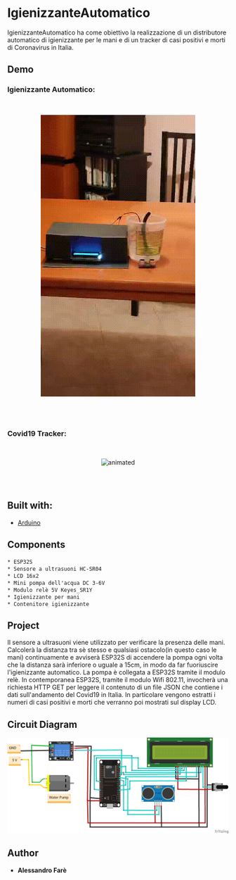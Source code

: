 # IgienizzanteAutomatico

IgienizzanteAutomatico ha come obiettivo la realizzazione di un distributore automatico di igienizzante per le mani e di un tracker di casi positivi e morti di Coronavirus in Italia.

## Demo 

### Igienizzante Automatico:

<br/>
<p align="center">
  <img src="IgienizzanteAutomaticoDemo.gif" alt="animated" />
</p>
<br/>
<br/>

### Covid19 Tracker:

<br/>
<p align="center">
  <img src="Covid19TrackerDemo.gif" alt="animated" />
</p>
<br/>
<br/>

## Built with:

* [Arduino](https://www.arduino.cc/)
  
## Components

```
* ESP32S
* Sensore a ultrasuoni HC-SR04
* LCD 16x2
* Mini pompa dell'acqua DC 3-6V
* Modulo relè 5V Keyes_SR1Y
* Igienizzante per mani
* Contenitore igienizzante
```

## Project

Il sensore a ultrasuoni viene utilizzato per verificare la presenza delle mani. 
Calcolerà la distanza tra sè stesso e qualsiasi ostacolo(in questo caso le mani) continuamente e avviserà ESP32S di accendere la pompa ogni volta che la distanza sarà inferiore o uguale a 15cm, in modo da far fuoriuscire l'igienizzante automatico.
La pompa è collegata a ESP32S tramite il modulo relè.
In contemporanea ESP32S, tramite il modulo Wifi 802.11, invocherà una richiesta HTTP GET per leggere il contenuto di un file JSON che contiene i dati sull'andamento del Covid19 in Italia. In particolare vengono estratti i numeri di casi positivi e morti che verranno poi mostrati sul display LCD.

## Circuit Diagram

<img width="650" src="images/IgienizzanteAutomatico-Circuit Diagram.png">

## Author

* **Alessandro Farè**
